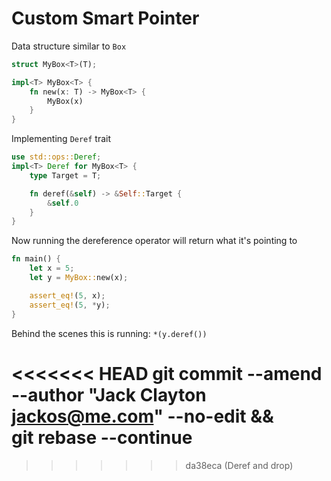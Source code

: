 # Custom Smart Pointer
Data structure similar to `Box`
```rust
struct MyBox<T>(T);

impl<T> MyBox<T> {
    fn new(x: T) -> MyBox<T> {
        MyBox(x)
    }
}
```
Implementing `Deref` trait
```rust
use std::ops::Deref;
impl<T> Deref for MyBox<T> {
    type Target = T;

    fn deref(&self) -> &Self::Target {
        &self.0
    }
}
```
Now running the dereference operator will return what it's pointing to
```rust
fn main() {
    let x = 5;
    let y = MyBox::new(x);

    assert_eq!(5, x);
    assert_eq!(5, *y);
}
```
Behind the scenes this is running: `*(y.deref())`

<<<<<<< HEAD
git commit --amend --author "Jack Clayton <jackos@me.com>" --no-edit && \
git rebase --continue
=======
>>>>>>> da38eca (Deref and drop)
